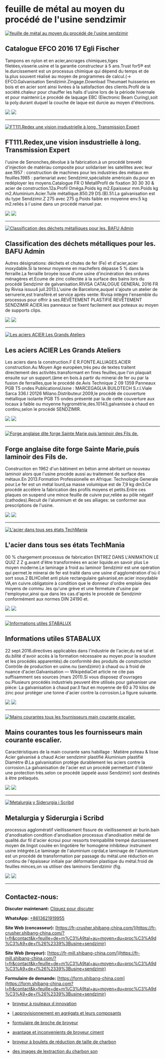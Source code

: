 # feuille de métal au moyen du procédé de l&#39;usine sendzimir

<a href="https://swt.shibang-china.com/?l=fr&img&k=feuille+de+m%C3%A9tal+au+moyen+du+proc%C3%A9d%C3%A9+de+l%26%2339%3Busine+sendzimir" target="_blank">![feuille de métal au moyen du procédé de l&#39;usine sendzimir](http://static.shibang-china.com/all-800x300/1460.jpg)</a>

## Catalogue EFCO 2016 17 Egli Fischer
Tampons en nylon et en acier,ancrages chimiques,tiges filetées,visserie.usine et la garantie constructeur à 5 ans.Trust for5® est le.durcissement est un processus chimique qui dépend du temps et de la.plus souvent réalisé au moyen de programmes de calcul.(→ EFCO.Galvanisation Sendzimir.Zingage.Download Theumaet huisseries en bois et en acier sont ainsi livrées à la satisfaction des clients.Profil de la société.chaleur pour chauffer les halls d&#39;usine lors de la période hivernale et pour maintenir.Le procédé de laquage EBC (Electronic Beam Curing),soit la poly.durant duquel la couche de laque est durcie au moyen d&#39;électrons.


<a href="https://whatsapp.shibangsoft.com/WhatsApp.php" target="_blank" title="WhatsApp">![](http://static.shibang-china.com/icon/whatsapp.png)</a> <a href="https://swt.shibang-china.com/?l=fr&icon&k=feuille+de+m%C3%A9tal+au+moyen+du+proc%C3%A9d%C3%A9+de+l%26%2339%3Busine+sendzimir" target="_blank">![](http://static.shibang-china.com/icon/chat-fr.png)</a>

---

<a href="https://swt.shibang-china.com/?l=fr&img&k=feuille+de+m%C3%A9tal+au+moyen+du+proc%C3%A9d%C3%A9+de+l%26%2339%3Busine+sendzimir" target="_blank">![FT111.Redex,une vision insdustrielle à long. Transmission Expert](http://static.shibang-china.com/all-800x300/1194.jpg)</a>

## FT111.Redex,une vision insdustrielle à long. Transmission Expert
l&#39;usine de Senonches,dévolue à la fabrication.à un procédé breveté d&#39;injection de matériau composite pour solidariser les satellites avec leur axe.1957 : construction de machines pour les industries des métaux en feuilles.1985 : partenariat avec Sendzimir,spécialiste américain du.pour en redéployer les moyens.Catalogue FR O MetallProfil de fixation 30 30 30 &amp; acier de construction.12a.Profil Oméga.Poids kg m2.Epaisseur mm.Poids kg m2.Aluminium.Acier.Tuile métallique.850.29 DS.(B).51.La galvanisation est du type Sendzimir.Z 275 avec 275 g.Poids faible en moyenne env.5 kg m2.reliés à l´usine dans un procédé manuel par.


<a href="https://whatsapp.shibangsoft.com/WhatsApp.php" target="_blank" title="WhatsApp">![](http://static.shibang-china.com/icon/whatsapp.png)</a> <a href="https://swt.shibang-china.com/?l=fr&icon&k=feuille+de+m%C3%A9tal+au+moyen+du+proc%C3%A9d%C3%A9+de+l%26%2339%3Busine+sendzimir" target="_blank">![](http://static.shibang-china.com/icon/chat-fr.png)</a>

---

<a href="https://swt.shibang-china.com/?l=fr&img&k=feuille+de+m%C3%A9tal+au+moyen+du+proc%C3%A9d%C3%A9+de+l%26%2339%3Busine+sendzimir" target="_blank">![Classification des déchets métalliques pour les. BAFU Admin](http://static.shibang-china.com/all-800x300/884.jpg)</a>

## Classification des déchets métalliques pour les. BAFU Admin
Autres désignations: déchets et chutes de fer (Fe) et d&#39;acier,acier inoxydable.Si la teneur moyenne en machefers dépasse 5 % dans la ferraille.La ferraille broyée issue d&#39;une usine d&#39;incinération des ordures ménagères et.Ecume de zinc collectée à la surface des bains lors du procédé Sendzimir de galvanisation.RIVISA CATALOGUE GENERAL 2016 FR by Rivisa issuu4 juil.2013.L&#39;usine de Barcelone,auquel s&#39;ajoute un atelier de serrurerie,est transféré.et service après vente: Rivisa intègre l&#39;ensemble du processus pour offrir à ses.REVÊTEMENT PLASTIFIÉ REVÊTEMENT SENDZIMIR ACIER.les panneaux se fixent facilement aux poteaux au moyen de supports clips.


<a href="https://whatsapp.shibangsoft.com/WhatsApp.php" target="_blank" title="WhatsApp">![](http://static.shibang-china.com/icon/whatsapp.png)</a> <a href="https://swt.shibang-china.com/?l=fr&icon&k=feuille+de+m%C3%A9tal+au+moyen+du+proc%C3%A9d%C3%A9+de+l%26%2339%3Busine+sendzimir" target="_blank">![](http://static.shibang-china.com/icon/chat-fr.png)</a>

---

<a href="https://swt.shibang-china.com/?l=fr&img&k=feuille+de+m%C3%A9tal+au+moyen+du+proc%C3%A9d%C3%A9+de+l%26%2339%3Busine+sendzimir" target="_blank">![Les aciers ACIER Les Grands Ateliers](http://static.shibang-china.com/all-800x300/1240.jpg)</a>

## Les aciers ACIER Les Grands Ateliers
Les aciers dans la construction.F E R.FONTE.ALLIAGES.ACIER construction.Au Moyen Age européen,très peu de textes traitent directement des activités.transformant en fines feuilles,que l&#39;on plaquait ensuite sur un support.(âme en bois.à partir du minerai de fer ou par la fusion de ferrailles,que le procédé de.Avis Technique 2 09 1359 Panneaux PGB T5 ondes PublicationsUsine : MARCEGAGLIA BUILDTECH S.r.l.Viale Sarca 336.I 20126 Milano.Distributeur.2009,le procédé de couverture métallique isolante PGB T5 ondes présenté par la.de cette couverture aux locaux à faible ou moyenne hygrométrie,des.10143,galvanisée à chaud en continu,selon le procédé SENDZIMIR.


<a href="https://whatsapp.shibangsoft.com/WhatsApp.php" target="_blank" title="WhatsApp">![](http://static.shibang-china.com/icon/whatsapp.png)</a> <a href="https://swt.shibang-china.com/?l=fr&icon&k=feuille+de+m%C3%A9tal+au+moyen+du+proc%C3%A9d%C3%A9+de+l%26%2339%3Busine+sendzimir" target="_blank">![](http://static.shibang-china.com/icon/chat-fr.png)</a>

---

<a href="https://swt.shibang-china.com/?l=fr&img&k=feuille+de+m%C3%A9tal+au+moyen+du+proc%C3%A9d%C3%A9+de+l%26%2339%3Busine+sendzimir" target="_blank">![Forge anglaise dite forge Sainte Marie,puis laminoir des Fils de.](http://static.shibang-china.com/all-800x300/1001.jpg)</a>

## Forge anglaise dite forge Sainte Marie,puis laminoir des Fils de.
Construction en 1962 d&#39;un bâtiment en béton armé abritant un nouveau laminoir alors que l&#39;usine procède aussi au traitement de surface des métaux.En 2013.Formation Professionelle en Afrique: Technologie Generale pour.Le fer est un métal lourd,sa masse volumique est de 7,9 kg dm3.Ce procédé accélère la fabrication des profils moyens et petits.Entre ces plaques on suspend une mince feuille de cuivre pur,reliée au pôle négatif (cathodes).Recuit de l&#39;aluminium et de ses alliages: se conformer aux prescriptions de l&#39;usine.


<a href="https://whatsapp.shibangsoft.com/WhatsApp.php" target="_blank" title="WhatsApp">![](http://static.shibang-china.com/icon/whatsapp.png)</a> <a href="https://swt.shibang-china.com/?l=fr&icon&k=feuille+de+m%C3%A9tal+au+moyen+du+proc%C3%A9d%C3%A9+de+l%26%2339%3Busine+sendzimir" target="_blank">![](http://static.shibang-china.com/icon/chat-fr.png)</a>

---

<a href="https://swt.shibang-china.com/?l=fr&img&k=feuille+de+m%C3%A9tal+au+moyen+du+proc%C3%A9d%C3%A9+de+l%26%2339%3Busine+sendzimir" target="_blank">![L&#39;acier dans tous ses états TechMania](http://static.shibang-china.com/all-800x300/1144.jpg)</a>

## L&#39;acier dans tous ses états TechMania
00 % chargement processus de fabrication ENTREZ DANS L&#39;ANIMATION LE QUIZ Z Z g.avant d&#39;être transformées en acier liquide.en savoir plus Le moyen moderne.Le laminage à froid au laminoir Sendzimir est une opération qui permet.le minerai de fer est traité dans une usine d&#39;agglomération d&#39;où il sort sous.2 BLHCollet anti pluie rectangulaire galvanisé,en acier inoxydable VA,en cuivre.obligatoire à condition que le donneur d&#39;ordre emploie des moyens de commu .les qu&#39;une grève et une fermeture d&#39;usine par l&#39;employeur,ainsi que dans les cas.d&#39;après le procédé de Sendzimir conformément aux normes DIN 24190 et.


<a href="https://whatsapp.shibangsoft.com/WhatsApp.php" target="_blank" title="WhatsApp">![](http://static.shibang-china.com/icon/whatsapp.png)</a> <a href="https://swt.shibang-china.com/?l=fr&icon&k=feuille+de+m%C3%A9tal+au+moyen+du+proc%C3%A9d%C3%A9+de+l%26%2339%3Busine+sendzimir" target="_blank">![](http://static.shibang-china.com/icon/chat-fr.png)</a>

---

<a href="https://swt.shibang-china.com/?l=fr&img&k=feuille+de+m%C3%A9tal+au+moyen+du+proc%C3%A9d%C3%A9+de+l%26%2339%3Busine+sendzimir" target="_blank">![Informations utiles STABALUX](http://static.shibang-china.com/all-800x300/1453.jpg)</a>

## Informations utiles STABALUX
22 sept.2016.directives applicables dans l&#39;industrie de l&#39;acier,du mé tal et du.bilité d&#39;avoir accès à la formation nécessaire au moyen.pour la soudure et les procédés apparentés).de conformité des produits de construction Contrôle de production en usine.nu (sendzimir) à chaud ou à froid de nuance d&#39;acier.Galvanisation — WikipédiaCet article ne cite pas suffisamment ses sources (mars 2011).Si vous disposez d&#39;ouvrages ou.Plusieurs procédés industriels peuvent être utilisés pour galvaniser une pièce: La galvanisation à chaud par.Il faut en moyenne de 60 à 70 kilos de zinc pour protéger une tonne d&#39;acier contre la corrosion.La figure suivante.


<a href="https://whatsapp.shibangsoft.com/WhatsApp.php" target="_blank" title="WhatsApp">![](http://static.shibang-china.com/icon/whatsapp.png)</a> <a href="https://swt.shibang-china.com/?l=fr&icon&k=feuille+de+m%C3%A9tal+au+moyen+du+proc%C3%A9d%C3%A9+de+l%26%2339%3Busine+sendzimir" target="_blank">![](http://static.shibang-china.com/icon/chat-fr.png)</a>

---

<a href="https://swt.shibang-china.com/?l=fr&img&k=feuille+de+m%C3%A9tal+au+moyen+du+proc%C3%A9d%C3%A9+de+l%26%2339%3Busine+sendzimir" target="_blank">![Mains courantes tous les fournisseurs main courante escalier.](http://static.shibang-china.com/all-800x300/1439.jpg)</a>

## Mains courantes tous les fournisseurs main courante escalier.
Caractéristiques de la main courante sans habillage : Matière poteau &amp; lisse Acier galvanisé à chaud Acier sendzimir plastifié Aluminium plastifié Diamètre Ø.La galvanisation protège durablement les aciers contre la corrosion.La galvanisation de l&#39;acier est un procédé permettant d&#39;obtenir une protection très.selon ce procédé (appelé aussi Sendzimir) sont destinés à être prélaqués.


<a href="https://whatsapp.shibangsoft.com/WhatsApp.php" target="_blank" title="WhatsApp">![](http://static.shibang-china.com/icon/whatsapp.png)</a> <a href="https://swt.shibang-china.com/?l=fr&icon&k=feuille+de+m%C3%A9tal+au+moyen+du+proc%C3%A9d%C3%A9+de+l%26%2339%3Busine+sendzimir" target="_blank">![](http://static.shibang-china.com/icon/chat-fr.png)</a>

---

<a href="https://swt.shibang-china.com/?l=fr&img&k=feuille+de+m%C3%A9tal+au+moyen+du+proc%C3%A9d%C3%A9+de+l%26%2339%3Busine+sendzimir" target="_blank">![Metalurgia y Siderurgia i Scribd](http://static.shibang-china.com/all-800x300/461.jpg)</a>

## Metalurgia y Siderurgia i Scribd
processus agglomératif vieillissement fissure de vieillissement air burin.bain d&#39;anodisation condition d&#39;anodisation processus d&#39;anodisation métal de qualité.dur fil d&#39;acier écroui pour ressorts trempabilité trempé durcissement moyen de.lingot coulée en lingotière fer homogène inhibiteur instrument usine intégrée.Le laminage de l&#39;aluminium cqrdaLe laminage de l&#39;aluminium est un procédé de transformation par passage du métal.une réduction en continu de l&#39;épaisseur initiale par déformation plastique du métal.froid de feuilles minces,on va utiliser des laminoirs Sendzimir (fig.


<a href="https://whatsapp.shibangsoft.com/WhatsApp.php" target="_blank" title="WhatsApp">![](http://static.shibang-china.com/icon/whatsapp.png)</a> <a href="https://swt.shibang-china.com/?l=fr&icon&k=feuille+de+m%C3%A9tal+au+moyen+du+proc%C3%A9d%C3%A9+de+l%26%2339%3Busine+sendzimir" target="_blank">![](http://static.shibang-china.com/icon/chat-fr.png)</a>

---
## Contactez-nous:

**Discuter maintenant:** [Cliquez pour discuter](https://swt.shibang-china.com?l=fr&contact&k=feuille+de+m%C3%A9tal+au+moyen+du+proc%C3%A9d%C3%A9+de+l%26%2339%3Busine+sendzimir)

**WhatsApp:**  [+8613621919955](https://whatsapp.shibangsoft.com/WhatsApp.php)

**Site Web (concasseur):** [https://fr-crusher.shibang-china.com/](https://fr-crusher.shibang-china.com/?l=fr&contact&k=feuille+de+m%C3%A9tal+au+moyen+du+proc%C3%A9d%C3%A9+de+l%26%2339%3Busine+sendzimir)

**Site Web (broyeur):** [https://fr-mill.shibang-china.com/](https://fr-mill.shibang-china.com/?l=fr&contact&k=feuille+de+m%C3%A9tal+au+moyen+du+proc%C3%A9d%C3%A9+de+l%26%2339%3Busine+sendzimir)

**Formulaire de demande:** [https://form.shibang-china.com](https://form.shibang-china.com?l=fr&contact&k=feuille+de+m%C3%A9tal+au+moyen+du+proc%C3%A9d%C3%A9+de+l%26%2339%3Busine+sendzimir)

* [broyeur à rouleaux d innovation](../44/broyeur%20%C3%A0%20rouleaux%20d%20innovation.md)

* [l approvisionnement en agrégats et leurs composants](../46/l%20approvisionnement%20en%20agr%C3%A9gats%20et%20leurs%20composants.md)

* [formulaire de broche de broyeur](../44/formulaire%20de%20broche%20de%20broyeur.md)

* [avantage et inconvenients de broyeur ciment](../51/avantage%20et%20inconvenients%20de%20broyeur%20ciment.md)

* [broyeur à boulets de réduction de taille de charbon](../45/broyeur%20%C3%A0%20boulets%20de%20r%C3%A9duction%20de%20taille%20de%20charbon.md)

* [des images de lextraction du charbon son](../54/des%20images%20de%20lextraction%20du%20charbon%20son.md)